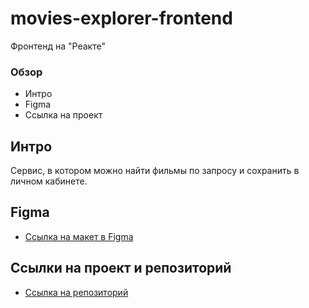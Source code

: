 # movies-explorer-frontend
Фронтенд на "Реакте"

### Обзор

* Интро
* Figma
* Ссылка на проект

**Интро**
------
Сервис, в котором можно найти фильмы по запросу и сохранить в личном кабинете.

**Figma**
------
* [Ссылка на макет в Figma](https://disk.yandex.ru/d/wI74i8vmlf0Xjw)

**Ссылки на проект и репозиторий**
------
* [Ссылка на репозиторий](https://github.com/t-kerekesha/movies-explorer-frontend)
